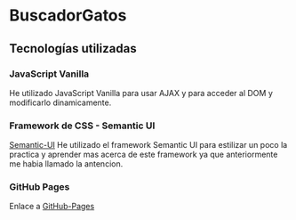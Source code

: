 # BuscadorGatos

## Tecnologías utilizadas

### JavaScript Vanilla
He utilizado JavaScript Vanilla para usar AJAX y para acceder al DOM y modificarlo dinamicamente.

### Framework de CSS - Semantic UI
[Semantic-UI](https://semantic-ui.com/)
He utilizado el framework Semantic UI para estilizar un poco la practica y aprender mas acerca de este framework ya que anteriormente me habia llamado la antencion.

### GitHub Pages
Enlace a [GitHub-Pages]()